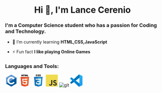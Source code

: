 <h1 align="center">Hi 👋, I'm Lance Cerenio</h1>
<h3 align="left">I'm a Computer Science student who has a passion for Coding and Technology.</h3>

- 🌱 I’m currently learning **HTML,CSS,JavaScript**

- ⚡ Fun fact **I like playing Online Games**

<p align="left">
</p>

<h3 align="left">Languages and Tools:</h3>
<p align="left"> 
    <img src="https://raw.githubusercontent.com/devicons/devicon/master/icons/c/c-original.svg" alt="c" width="40" height="40"> 
    <img src="https://raw.githubusercontent.com/devicons/devicon/master/icons/html5/html5-original-wordmark.svg" alt="html5" width="40" height="40"> 
    <img src="https://raw.githubusercontent.com/devicons/devicon/master/icons/css3/css3-original-wordmark.svg" alt="css3" width="40" height="40"> 
    <img src="https://raw.githubusercontent.com/devicons/devicon/master/icons/javascript/javascript-original.svg" alt="js" width="40" height="40"> 
    <img src="https://www.vectorlogo.zone/logos/git-scm/git-scm-icon.svg" alt="git" width="40" height="40">
    <img src="https://github.com/devicons/devicon/blob/master/icons/vscode/vscode-original.svg" alt="vscode" width="40" height="40">
</p>
